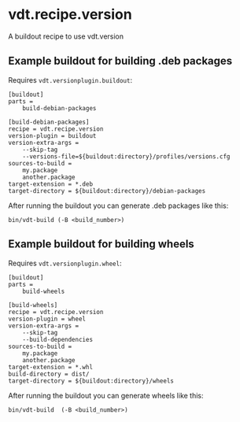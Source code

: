 vdt.recipe.version
==================
A buildout recipe to use vdt.version


Example buildout for building .deb packages
-------------------------------------------

Requires `vdt.versionplugin.buildout`:

    [buildout]
    parts =
        build-debian-packages
    
    [build-debian-packages]
    recipe = vdt.recipe.version
    version-plugin = buildout
    version-extra-args = 
        --skip-tag
        --versions-file=${buildout:directory}/profiles/versions.cfg
    sources-to-build =
        my.package
        another.package
    target-extension = *.deb
    target-directory = ${buildout:directory}/debian-packages

After running the buildout you can generate .deb packages like this:

    bin/vdt-build (-B <build_number>)


Example buildout for building wheels
------------------------------------

Requires `vdt.versionplugin.wheel`:

    [buildout]
    parts =
        build-wheels
    
    [build-wheels]
    recipe = vdt.recipe.version
    version-plugin = wheel
    version-extra-args = 
        --skip-tag 
        --build-dependencies
    sources-to-build =
        my.package
        another.package
    target-extension = *.whl
    build-directory = dist/
    target-directory = ${buildout:directory}/wheels

After running the buildout you can generate wheels like this:

    bin/vdt-build  (-B <build_number>)


